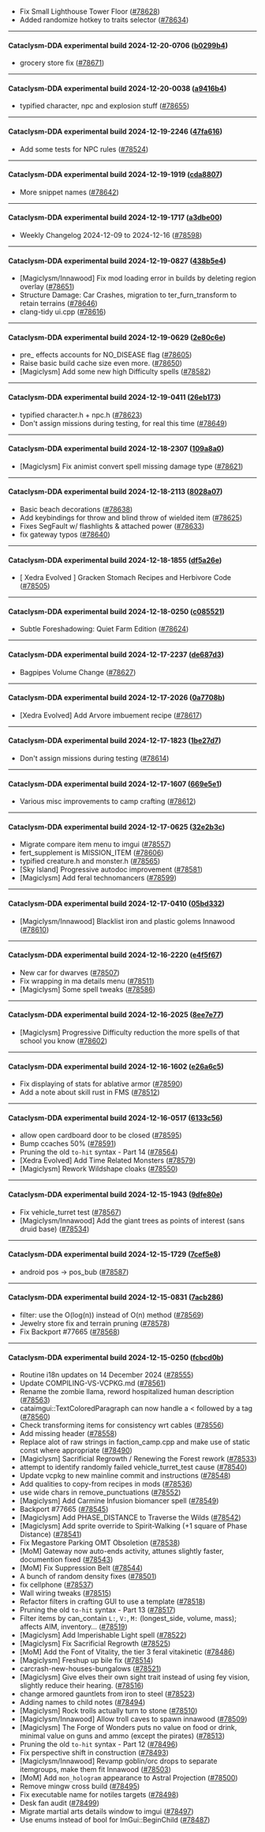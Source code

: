 * Fix Small Lighthouse Tower Floor ([#78628](https://github.com/CleverRaven/Cataclysm-DDA/pull/78628))
* Added randomize hotkey to traits selector ([#78634](https://github.com/CleverRaven/Cataclysm-DDA/pull/78634))

---

#### Cataclysm-DDA experimental build 2024-12-20-0706 ([b0299b4](https://github.com/CleverRaven/Cataclysm-DDA/releases/tag/cdda-experimental-2024-12-20-0706))

* grocery store fix ([#78671](https://github.com/CleverRaven/Cataclysm-DDA/pull/78671))

---

#### Cataclysm-DDA experimental build 2024-12-20-0038 ([a9416b4](https://github.com/CleverRaven/Cataclysm-DDA/releases/tag/cdda-experimental-2024-12-20-0038))

* typified character, npc and explosion stuff ([#78655](https://github.com/CleverRaven/Cataclysm-DDA/pull/78655))

---

#### Cataclysm-DDA experimental build 2024-12-19-2246 ([47fa616](https://github.com/CleverRaven/Cataclysm-DDA/releases/tag/cdda-experimental-2024-12-19-2246))

* Add some tests for NPC rules ([#78524](https://github.com/CleverRaven/Cataclysm-DDA/pull/78524))

---

#### Cataclysm-DDA experimental build 2024-12-19-1919 ([cda8807](https://github.com/CleverRaven/Cataclysm-DDA/releases/tag/cdda-experimental-2024-12-19-1919))

* More snippet names ([#78642](https://github.com/CleverRaven/Cataclysm-DDA/pull/78642))

---

#### Cataclysm-DDA experimental build 2024-12-19-1717 ([a3dbe00](https://github.com/CleverRaven/Cataclysm-DDA/releases/tag/cdda-experimental-2024-12-19-1717))

* Weekly Changelog 2024-12-09 to 2024-12-16 ([#78598](https://github.com/CleverRaven/Cataclysm-DDA/pull/78598))

---

#### Cataclysm-DDA experimental build 2024-12-19-0827 ([438b5e4](https://github.com/CleverRaven/Cataclysm-DDA/releases/tag/cdda-experimental-2024-12-19-0827))

* [Magiclysm/Innawood] Fix mod loading error in builds by deleting region overlay ([#78651](https://github.com/CleverRaven/Cataclysm-DDA/pull/78651))
* Structure Damage: Car Crashes, migration to ter_furn_transform to retain terrains ([#78646](https://github.com/CleverRaven/Cataclysm-DDA/pull/78646))
* clang-tidy ui.cpp ([#78616](https://github.com/CleverRaven/Cataclysm-DDA/pull/78616))

---

#### Cataclysm-DDA experimental build 2024-12-19-0629 ([2e80c6e](https://github.com/CleverRaven/Cataclysm-DDA/releases/tag/cdda-experimental-2024-12-19-0629))

* pre_ effects accounts for NO_DISEASE flag ([#78605](https://github.com/CleverRaven/Cataclysm-DDA/pull/78605))
* Raise basic build cache size even more. ([#78650](https://github.com/CleverRaven/Cataclysm-DDA/pull/78650))
* [Magiclysm] Add some new high Difficulty spells ([#78582](https://github.com/CleverRaven/Cataclysm-DDA/pull/78582))

---

#### Cataclysm-DDA experimental build 2024-12-19-0411 ([26eb173](https://github.com/CleverRaven/Cataclysm-DDA/releases/tag/cdda-experimental-2024-12-19-0411))

* typified character.h + npc.h ([#78623](https://github.com/CleverRaven/Cataclysm-DDA/pull/78623))
* Don't assign missions during testing, for real this time ([#78649](https://github.com/CleverRaven/Cataclysm-DDA/pull/78649))

---

#### Cataclysm-DDA experimental build 2024-12-18-2307 ([109a8a0](https://github.com/CleverRaven/Cataclysm-DDA/releases/tag/cdda-experimental-2024-12-18-2307))

* [Magiclysm] Fix animist convert spell missing damage type ([#78621](https://github.com/CleverRaven/Cataclysm-DDA/pull/78621))

---

#### Cataclysm-DDA experimental build 2024-12-18-2113 ([8028a07](https://github.com/CleverRaven/Cataclysm-DDA/releases/tag/cdda-experimental-2024-12-18-2113))

* Basic beach decorations ([#78638](https://github.com/CleverRaven/Cataclysm-DDA/pull/78638))
* Add keybindings for throw and blind throw of wielded item ([#78625](https://github.com/CleverRaven/Cataclysm-DDA/pull/78625))
* Fixes SegFault w/ flashlights & attached power ([#78633](https://github.com/CleverRaven/Cataclysm-DDA/pull/78633))
* fix gateway typos ([#78640](https://github.com/CleverRaven/Cataclysm-DDA/pull/78640))

---

#### Cataclysm-DDA experimental build 2024-12-18-1855 ([df5a26e](https://github.com/CleverRaven/Cataclysm-DDA/releases/tag/cdda-experimental-2024-12-18-1855))

* [ Xedra Evolved ] Gracken Stomach Recipes and Herbivore Code ([#78505](https://github.com/CleverRaven/Cataclysm-DDA/pull/78505))

---

#### Cataclysm-DDA experimental build 2024-12-18-0250 ([c085521](https://github.com/CleverRaven/Cataclysm-DDA/releases/tag/cdda-experimental-2024-12-18-0250))

* Subtle Foreshadowing: Quiet Farm Edition ([#78624](https://github.com/CleverRaven/Cataclysm-DDA/pull/78624))

---

#### Cataclysm-DDA experimental build 2024-12-17-2237 ([de687d3](https://github.com/CleverRaven/Cataclysm-DDA/releases/tag/cdda-experimental-2024-12-17-2237))

* Bagpipes Volume Change ([#78627](https://github.com/CleverRaven/Cataclysm-DDA/pull/78627))

---

#### Cataclysm-DDA experimental build 2024-12-17-2026 ([0a7708b](https://github.com/CleverRaven/Cataclysm-DDA/releases/tag/cdda-experimental-2024-12-17-2026))

* [Xedra Evolved] Add Arvore imbuement recipe ([#78617](https://github.com/CleverRaven/Cataclysm-DDA/pull/78617))

---

#### Cataclysm-DDA experimental build 2024-12-17-1823 ([1be27d7](https://github.com/CleverRaven/Cataclysm-DDA/releases/tag/cdda-experimental-2024-12-17-1823))

* Don't assign missions during testing ([#78614](https://github.com/CleverRaven/Cataclysm-DDA/pull/78614))

---

#### Cataclysm-DDA experimental build 2024-12-17-1607 ([669e5e1](https://github.com/CleverRaven/Cataclysm-DDA/releases/tag/cdda-experimental-2024-12-17-1607))

* Various misc improvements to camp crafting ([#78612](https://github.com/CleverRaven/Cataclysm-DDA/pull/78612))

---

#### Cataclysm-DDA experimental build 2024-12-17-0625 ([32e2b3c](https://github.com/CleverRaven/Cataclysm-DDA/releases/tag/cdda-experimental-2024-12-17-0625))

* Migrate compare item menu to imgui ([#78557](https://github.com/CleverRaven/Cataclysm-DDA/pull/78557))
* fert_supplement is MISSION_ITEM ([#78606](https://github.com/CleverRaven/Cataclysm-DDA/pull/78606))
* typified creature.h and monster.h ([#78565](https://github.com/CleverRaven/Cataclysm-DDA/pull/78565))
* [Sky Island] Progressive autodoc improvement ([#78581](https://github.com/CleverRaven/Cataclysm-DDA/pull/78581))
* [Magiclysm] Add feral technomancers ([#78599](https://github.com/CleverRaven/Cataclysm-DDA/pull/78599))

---

#### Cataclysm-DDA experimental build 2024-12-17-0410 ([05bd332](https://github.com/CleverRaven/Cataclysm-DDA/releases/tag/cdda-experimental-2024-12-17-0410))

* [Magiclysm/Innawood] Blacklist iron and plastic golems Innawood ([#78610](https://github.com/CleverRaven/Cataclysm-DDA/pull/78610))

---

#### Cataclysm-DDA experimental build 2024-12-16-2220 ([e4f5f67](https://github.com/CleverRaven/Cataclysm-DDA/releases/tag/cdda-experimental-2024-12-16-2220))

* New car for dwarves ([#78507](https://github.com/CleverRaven/Cataclysm-DDA/pull/78507))
* Fix wrapping in ma details menu ([#78511](https://github.com/CleverRaven/Cataclysm-DDA/pull/78511))
* [Magiclysm] Some spell tweaks ([#78586](https://github.com/CleverRaven/Cataclysm-DDA/pull/78586))

---

#### Cataclysm-DDA experimental build 2024-12-16-2025 ([8ee7e77](https://github.com/CleverRaven/Cataclysm-DDA/releases/tag/cdda-experimental-2024-12-16-2025))

* [Magiclysm] Progressive Difficulty reduction the more spells of that school you know ([#78602](https://github.com/CleverRaven/Cataclysm-DDA/pull/78602))

---

#### Cataclysm-DDA experimental build 2024-12-16-1602 ([e26a6c5](https://github.com/CleverRaven/Cataclysm-DDA/releases/tag/cdda-experimental-2024-12-16-1602))

* Fix displaying of stats for ablative armor ([#78590](https://github.com/CleverRaven/Cataclysm-DDA/pull/78590))
* Add a note about skill rust in FMS ([#78512](https://github.com/CleverRaven/Cataclysm-DDA/pull/78512))

---

#### Cataclysm-DDA experimental build 2024-12-16-0517 ([6133c56](https://github.com/CleverRaven/Cataclysm-DDA/releases/tag/cdda-experimental-2024-12-16-0517))

* allow open cardboard door to be closed ([#78595](https://github.com/CleverRaven/Cataclysm-DDA/pull/78595))
* Bump ccaches 50% ([#78591](https://github.com/CleverRaven/Cataclysm-DDA/pull/78591))
* Pruning the old ``to-hit`` syntax - Part 14 ([#78564](https://github.com/CleverRaven/Cataclysm-DDA/pull/78564))
* [Xedra Evolved] Add Time Related Monsters ([#78579](https://github.com/CleverRaven/Cataclysm-DDA/pull/78579))
* [Magiclysm] Rework Wildshape cloaks ([#78550](https://github.com/CleverRaven/Cataclysm-DDA/pull/78550))

---

#### Cataclysm-DDA experimental build 2024-12-15-1943 ([9dfe80e](https://github.com/CleverRaven/Cataclysm-DDA/releases/tag/cdda-experimental-2024-12-15-1943))

* Fix vehicle_turret test ([#78567](https://github.com/CleverRaven/Cataclysm-DDA/pull/78567))
* [Magiclysm/Innawood] Add the giant trees as points of interest (sans druid base) ([#78534](https://github.com/CleverRaven/Cataclysm-DDA/pull/78534))

---

#### Cataclysm-DDA experimental build 2024-12-15-1729 ([7cef5e8](https://github.com/CleverRaven/Cataclysm-DDA/releases/tag/cdda-experimental-2024-12-15-1729))

* android pos -> pos_bub ([#78587](https://github.com/CleverRaven/Cataclysm-DDA/pull/78587))

---

#### Cataclysm-DDA experimental build 2024-12-15-0831 ([7acb286](https://github.com/CleverRaven/Cataclysm-DDA/releases/tag/cdda-experimental-2024-12-15-0831))

* filter: use the O(log(n)) instead of O(n) method ([#78569](https://github.com/CleverRaven/Cataclysm-DDA/pull/78569))
* Jewelry store fix and terrain pruning ([#78578](https://github.com/CleverRaven/Cataclysm-DDA/pull/78578))
* Fix Backport #77665 ([#78568](https://github.com/CleverRaven/Cataclysm-DDA/pull/78568))

---

#### Cataclysm-DDA experimental build 2024-12-15-0250 ([fcbcd0b](https://github.com/CleverRaven/Cataclysm-DDA/releases/tag/cdda-experimental-2024-12-15-0250))

* Routine i18n updates on 14 December 2024 ([#78555](https://github.com/CleverRaven/Cataclysm-DDA/pull/78555))
* Update COMPILING-VS-VCPKG.md ([#78561](https://github.com/CleverRaven/Cataclysm-DDA/pull/78561))
* Rename the zombie llama, reword hospitalized human description ([#78563](https://github.com/CleverRaven/Cataclysm-DDA/pull/78563))
* cataimgui::TextColoredParagraph can now handle a < followed by a tag ([#78560](https://github.com/CleverRaven/Cataclysm-DDA/pull/78560))
* Check transforming items for consistency wrt cables ([#78556](https://github.com/CleverRaven/Cataclysm-DDA/pull/78556))
* Add missing <cwctype> header ([#78558](https://github.com/CleverRaven/Cataclysm-DDA/pull/78558))
* Replace alot of raw strings in faction_camp.cpp and make use of static const where appropriate ([#78490](https://github.com/CleverRaven/Cataclysm-DDA/pull/78490))
* [Magiclysm] Sacrificial Regrowth / Renewing the Forest rework ([#78533](https://github.com/CleverRaven/Cataclysm-DDA/pull/78533))
* attempt to identify randomly failed vehicle_turret_test cause ([#78540](https://github.com/CleverRaven/Cataclysm-DDA/pull/78540))
* Update vcpkg to new mainline commit and instructions ([#78548](https://github.com/CleverRaven/Cataclysm-DDA/pull/78548))
* Add qualities to copy-from recipes in mods ([#78536](https://github.com/CleverRaven/Cataclysm-DDA/pull/78536))
* use wide chars in remove_punctuations ([#78552](https://github.com/CleverRaven/Cataclysm-DDA/pull/78552))
* [Magiclysm] Add Carmine Infusion biomancer spell ([#78549](https://github.com/CleverRaven/Cataclysm-DDA/pull/78549))
* Backport #77665 ([#78545](https://github.com/CleverRaven/Cataclysm-DDA/pull/78545))
* [Magiclysm] Add PHASE_DISTANCE to Traverse the Wilds ([#78542](https://github.com/CleverRaven/Cataclysm-DDA/pull/78542))
* [Magiclysm] Add sprite override to Spirit-Walking (+1 square of Phase Distance) ([#78541](https://github.com/CleverRaven/Cataclysm-DDA/pull/78541))
* Fix Megastore Parking OMT Obsoletion ([#78538](https://github.com/CleverRaven/Cataclysm-DDA/pull/78538))
* [MoM] Gateway now auto-ends activity, attunes slightly faster, documention fixed ([#78543](https://github.com/CleverRaven/Cataclysm-DDA/pull/78543))
* [MoM] Fix Suppression Belt ([#78544](https://github.com/CleverRaven/Cataclysm-DDA/pull/78544))
* A bunch of random density fixes ([#78501](https://github.com/CleverRaven/Cataclysm-DDA/pull/78501))
* fix cellphone ([#78537](https://github.com/CleverRaven/Cataclysm-DDA/pull/78537))
* Wall wiring tweaks ([#78515](https://github.com/CleverRaven/Cataclysm-DDA/pull/78515))
* Refactor filters in crafting GUI to use a template ([#78518](https://github.com/CleverRaven/Cataclysm-DDA/pull/78518))
* Pruning the old ``to-hit`` syntax - Part 13 ([#78517](https://github.com/CleverRaven/Cataclysm-DDA/pull/78517))
* Filter items by can_contain `L:`, `V:`, `M:` (longest_side, volume, mass); affects AIM, inventory… ([#78519](https://github.com/CleverRaven/Cataclysm-DDA/pull/78519))
* [Magiclysm] Add Imperishable Light spell ([#78522](https://github.com/CleverRaven/Cataclysm-DDA/pull/78522))
* [Magiclysm] Fix Sacrificial Regrowth ([#78525](https://github.com/CleverRaven/Cataclysm-DDA/pull/78525))
* [MoM] Add the Font of Vitality, the tier 3 feral vitakinetic ([#78486](https://github.com/CleverRaven/Cataclysm-DDA/pull/78486))
* [Magiclysm] Freshup up bile fix ([#78514](https://github.com/CleverRaven/Cataclysm-DDA/pull/78514))
* carcrash-new-houses-bungalows ([#78521](https://github.com/CleverRaven/Cataclysm-DDA/pull/78521))
* [Magiclysm] Give elves their own sight trait instead of using fey vision, slightly reduce their hearing. ([#78516](https://github.com/CleverRaven/Cataclysm-DDA/pull/78516))
* change armored gauntlets from iron to steel ([#78523](https://github.com/CleverRaven/Cataclysm-DDA/pull/78523))
* Adding names to child notes ([#78494](https://github.com/CleverRaven/Cataclysm-DDA/pull/78494))
* [Magiclysm] Rock trolls actually turn to stone ([#78510](https://github.com/CleverRaven/Cataclysm-DDA/pull/78510))
* [Magiclysm/Innawood] Allow troll caves to spawn innawood ([#78509](https://github.com/CleverRaven/Cataclysm-DDA/pull/78509))
* [Magiclysm] The Forge of Wonders puts no value on food or drink, minimal value on guns and ammo (except the pirates) ([#78513](https://github.com/CleverRaven/Cataclysm-DDA/pull/78513))
* Pruning the old ``to-hit`` syntax - Part 12 ([#78496](https://github.com/CleverRaven/Cataclysm-DDA/pull/78496))
* Fix perspective shift in construction ([#78493](https://github.com/CleverRaven/Cataclysm-DDA/pull/78493))
* [Magiclysm/Innawood] Revamp goblin/orc drops to separate itemgroups, make them fit Innawood ([#78503](https://github.com/CleverRaven/Cataclysm-DDA/pull/78503))
* [MoM] Add `mon_hologram` appearance to Astral Projection ([#78500](https://github.com/CleverRaven/Cataclysm-DDA/pull/78500))
* Remove mingw cross build ([#78495](https://github.com/CleverRaven/Cataclysm-DDA/pull/78495))
* Fix executable name for notiles targets ([#78498](https://github.com/CleverRaven/Cataclysm-DDA/pull/78498))
* Desk fan audit ([#78499](https://github.com/CleverRaven/Cataclysm-DDA/pull/78499))
* Migrate martial arts details window to imgui ([#78497](https://github.com/CleverRaven/Cataclysm-DDA/pull/78497))
* Use enums instead of bool for ImGui::BeginChild ([#78487](https://github.com/CleverRaven/Cataclysm-DDA/pull/78487))
